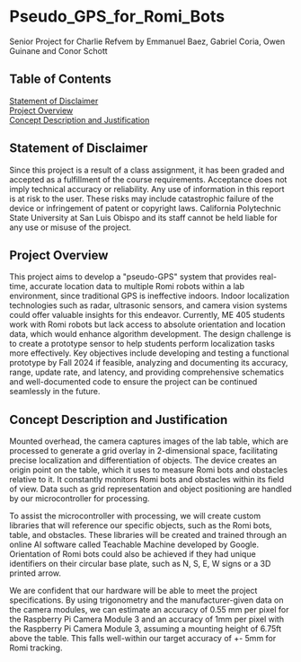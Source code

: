 # Pseudo_GPS_for_Romi_Bots
Senior Project for Charlie Refvem by Emmanuel Baez, Gabriel Coria, Owen Guinane and Conor Schott

## Table of Contents
[Statement of Disclaimer](#statement-of-disclaimer)<br>
[Project Overview](#project-overview)<br>
[Concept Description and Justification](#concept-description-and-justification)<br>

## Statement of Disclaimer
Since this project is a result of a class assignment, it has been graded and accepted as a fulfillment of the course requirements. Acceptance does not imply technical accuracy or reliability. Any use of information in this report is at risk to the user. These risks may include catastrophic failure of the device or infringement of patent or copyright laws. California Polytechnic State University at San Luis Obispo and its staff cannot be held liable for any use or misuse of the project.   

## Project Overview
This project aims to develop a "pseudo-GPS" system that provides real-time, accurate location data to multiple Romi robots within a lab environment, since traditional GPS is ineffective indoors. Indoor localization technologies such as radar, ultrasonic sensors, and camera vision systems could offer valuable insights for this endeavor. Currently, ME 405 students work with Romi robots but lack access to absolute orientation and location data, which would enhance algorithm development. The design challenge is to create a prototype sensor to help students perform localization tasks more effectively. Key objectives include developing and testing a functional prototype by Fall 2024 if feasible, analyzing and documenting its accuracy, range, update rate, and latency, and providing comprehensive schematics and well-documented code to ensure the project can be continued seamlessly in the future. 

## Concept Description and Justification 
Mounted overhead, the camera captures images of the lab table, which are processed to generate a grid overlay in 2-dimensional space, facilitating precise localization and differentiation of objects. The device creates an origin point on the table, which it uses to measure Romi bots and obstacles relative to it. It constantly monitors Romi bots and obstacles within its field of view. Data such as grid representation and object positioning are handled by our microcontroller for processing. 

To assist the microcontroller with processing, we will create custom libraries that will reference our specific objects, such as the Romi bots, table, and obstacles. These libraries will be created and trained through an online AI software called Teachable Machine developed by Google. Orientation of Romi bots could also be achieved if they had unique identifiers on their circular base plate, such as N, S, E, W signs or a 3D printed arrow. 

We are confident that our hardware will be able to meet the project specifications. By using trigonometry and the manufacturer-given data on the camera modules, we can estimate an accuracy of 0.55 mm per pixel for the Raspberry Pi Camera Module 3 and an accuracy of 1mm per pixel with the Raspberry Pi Camera Module 3, assuming a mounting height of 6.75ft above the table. This falls well-within our target accuracy of +- 5mm for Romi tracking. 
